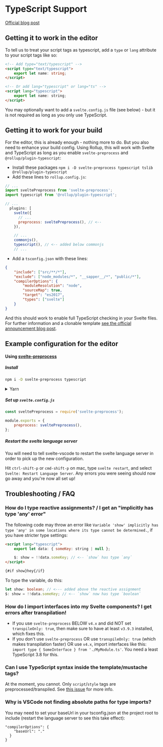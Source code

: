 # TypeScript Support

[Official blog post](https://svelte.dev/blog/svelte-and-typescript)

## Getting it to work in the editor

To tell us to treat your script tags as typescript, add a `type` or `lang` attribute to your script tags like so:

```html
<!-- Add type="text/typescript" -->
<script type="text/typescript">
    export let name: string;
</script>

<!-- Or add lang="typescript" or lang="ts" -->
<script lang="typescript">
    export let name: string;
</script>
```

You may optionally want to add a `svelte.config.js` file (see below) - but it is not required as long as you only use TypeScript.

## Getting it to work for your build

For the editor, this is already enough - nothing more to do. But you also need to enhance your build config. Using Rollup, this will work with Svelte and TypeScript as long as you enable `svelte-preprocess` and `@rollup/plugin-typescript`:

-   Install these packages `npm i -D svelte-preprocess typescript tslib @rollup/plugin-typescript`
-   Add these lines to `rollup.config.js`:

```js
// ...
import sveltePreprocess from 'svelte-preprocess';
import typescript from '@rollup/plugin-typescript';

// ...
  plugins: [
    svelte({
      // ...
      preprocess: sveltePreprocess(), // <--
    }),

    // ...
    commonjs(),
    typescript(), // <-- added below commonjs
    // ...
```

-   Add a `tsconfig.json` with these lines:

```json
{
    "include": ["src/**/*"],
    "exclude": ["node_modules/*", "__sapper__/*", "public/*"],
    "compilerOptions": {
        "moduleResolution": "node",
        "sourceMap": true,
        "target": "es2017",
        "types": ["svelte"]
    }
}
```

And this should work to enable full TypeScript checking in your Svelte files. For further information and a clonable template [see the official announcement blog post](https://svelte.dev/blog/svelte-and-typescript).

## Example configuration for the editor

#### Using [svelte-preprocess](https://github.com/sveltejs/svelte-preprocess)

##### Install

```sh
npm i -D svelte-preprocess typescript
```

<details>
<summary>Yarn</summary>

```sh
yarn add --dev svelte-preprocess typescript
```

</details>

##### Set up `svelte.config.js`

```js
const sveltePreprocess = require('svelte-preprocess');

module.exports = {
    preprocess: sveltePreprocess(),
};
```

##### Restart the svelte language server

You will need to tell svelte-vscode to restart the svelte language server in order to pick up the new configuration.

Hit `ctrl-shift-p` or `cmd-shift-p` on mac, type `svelte restart`, and select `Svelte: Restart Language Server`. Any errors you were seeing should now go away and you're now all set up!

## Troubleshooting / FAQ

### How do I type reactive assignments? / I get an "implicitly has type 'any' error"

The following code may throw an error like `Variable 'show' implicitly has type 'any' in some locations where its type cannot be determined.`, if you have stricter type settings:

```html
<script lang="typescript">
    export let data: { someKey: string | null };

    $: show = !!data.someKey; // <-- `show` has type `any`
</script>

{#if show}hey{/if}
```

To type the variable, do this:

```ts
let show: boolean; // <--- added above the reactive assignment
$: show = !!data.someKey; // <-- `show` now has type `boolean`
```

### How do I import interfaces into my Svelte components? I get errors after transpilation!

-   If you use `svelte-preprocess` BELOW `v4.x` and did NOT set `transpileOnly: true`, then make sure to have at least `v3.9.3` installed, which fixes this.
-   If you don't use `svelte-preprocess` OR use `transpileOnly: true` (which makes transpilation faster) OR use `v4.x`, import interfaces like this: `import type { SomeInterface } from './MyModule.ts'`. You need a least TypeScript 3.8 for this.

### Can I use TypeScript syntax inside the template/mustache tags?

At the moment, you cannot. Only `script`/`style` tags are preprocessed/transpiled. See [this issue](https://github.com/sveltejs/svelte/issues/4701) for more info.

### Why is VSCode not finding absolute paths for type imports?
You may need to set your baseUrl in your tsconfig.json at the project root to include (restart the language server to see this take effect):
```
"compilerOptions": {
    "baseUrl": "."
  }
}
```
